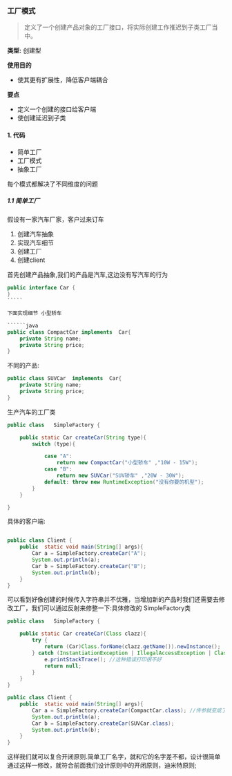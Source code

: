 ### 工厂模式
> 定义了一个创建产品对象的工厂接口，将实际创建工作推迟到子类工厂当中。

**类型:** 创建型

**使用目的**
+ 使其更有扩展性，降低客户端耦合

**要点**
+ 定义一个创建的接口给客户端
+ 使创建延迟到子类

#### 1. 代码

+ 简单工厂
+ 工厂模式
+ 抽象工厂

每个模式都解决了不同维度的问题

##### 1.1 简单工厂

假设有一家汽车厂家，客户过来订车

1. 创建汽车抽象
2. 实现汽车细节
3. 创建工厂
4. 创建client

首先创建产品抽象,我们的产品是汽车,这边没有写汽车的行为

``````java
public interface Car {
}
`````

下面实现细节 小型轿车

``````java
public class CompactCar implements  Car{
    private String name;
    private String price;
}
``````
不同的产品:
``````java
public class SUVCar  implements  Car{
    private String name;
    private String price;
}
``````
生产汽车的工厂类

``````java
public class   SimpleFactory {

    public static Car createCar(String type){
        switch (type){

            case "A":
                return new CompactCar("小型轿车" ,"10W - 15W");
            case "B":
                return new SUVCar("SUV轿车" ,"20W - 30W");
            default: throw new RuntimeException("没有你要的机型");
        }
    }

}
``````

具体的客户端:

``````java

public class Client {
    public  static void main(String[] args){
        Car a = SimpleFactory.createCar("A");
        System.out.println(a);
        Car b = SimpleFactory.createCar("B");
        System.out.println(b);
    }
}
``````

可以看到好像创建的时候传入字符串并不优雅，当增加新的产品时我们还需要去修改工厂，我们可以通过反射来修整一下:具体修改的 SimpleFactory类

``````java
public class   SimpleFactory {

    public static Car createCar(Class clazz){
        try {
            return (Car)Class.forName(clazz.getName()).newInstance();
        } catch (InstantiationException | IllegalAccessException | ClassNotFoundException e) {
            e.printStackTrace(); //这种错误打印很不好
            return null;
        }
    }
}

public class Client {
    public  static void main(String[] args){
        Car a = SimpleFactory.createCar(CompactCar.class); //传参就变成了class对象
        System.out.println(a);
        Car b = SimpleFactory.createCar(SUVCar.class);
        System.out.println(b);
    }
}

``````
这样我们就可以复合开闭原则.简单工厂名字，就和它的名字差不都，设计很简单
通过这样一修改，就符合前面我们设计原则中的开闭原则，迪米特原则;




























